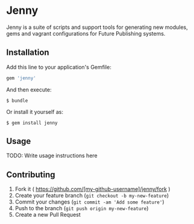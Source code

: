 # Jenny

Jenny is a suite of scripts and support tools for generating new modules, gems and vagrant configurations
for Future Publishing systems.

## Installation

Add this line to your application's Gemfile:

```ruby
gem 'jenny'
```

And then execute:

    $ bundle

Or install it yourself as:

    $ gem install jenny

## Usage

TODO: Write usage instructions here

## Contributing

1. Fork it ( https://github.com/[my-github-username]/jenny/fork )
2. Create your feature branch (`git checkout -b my-new-feature`)
3. Commit your changes (`git commit -am 'Add some feature'`)
4. Push to the branch (`git push origin my-new-feature`)
5. Create a new Pull Request
